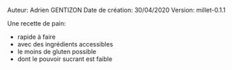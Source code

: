 Auteur: Adrien GENTIZON
Date de création: 30/04/2020
Version: millet-0.1.1

Une recette de pain:
- rapide à faire
- avec des ingrédients accessibles
- le moins de gluten possible
- dont le pouvoir sucrant est faible